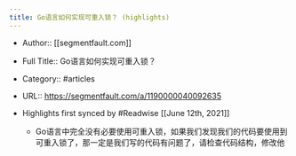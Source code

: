 ```yaml
---
title: Go语言如何实现可重入锁？ (highlights)
---
```


- Author:: [[segmentfault.com]]

- Full Title:: Go语言如何实现可重入锁？

- Category:: #articles

- URL:: https://segmentfault.com/a/1190000040092635

- Highlights first synced by #Readwise [[June 12th, 2021]]
	 - Go语言中完全没有必要使用可重入锁，如果我们发现我们的代码要使用到可重入锁了，那一定是我们写的代码有问题了，请检查代码结构，修改他

